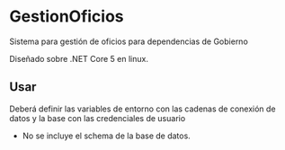 # GestionOficios

Sistema para gestión de oficios para dependencias de Gobierno

Diseñado sobre .NET Core 5 en linux.

## Usar

Deberá definir las variables de entorno con las cadenas de conexión de datos y la base con las credenciales de usuario

- No se incluye el schema de la base de datos.

